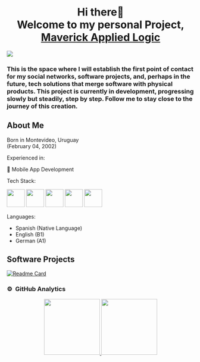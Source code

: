 
<h1 align="center">Hi there👋<br> Welcome to my personal Project, <a href="https://github.com/MaverickAppliedLogic">Maverick Applied Logic</a></h1>
</div>
<img src="https://i.imgur.com/jbnooLr.png">

<h3> This is the space where I will establish the first point of contact for my social networks, software projects, and, perhaps in the future, tech solutions that merge software with physical products. This project is currently in development, progressing slowly but steadily, step by step. Follow me to stay close to the journey of this creation.</h3>

## About Me
Born in Montevideo, Uruguay<br>(February 04, 2002)

Experienced in:

📲 Mobile App Development

Tech Stack:

<p>
  <img src="https://cdn.jsdelivr.net/gh/devicons/devicon@latest/icons/java/java-original-wordmark.svg" height="48" width="48"/>
  <img src="https://cdn.jsdelivr.net/gh/devicons/devicon@latest/icons/kotlin/kotlin-original.svg" height="48" width="48" />
  <img src="https://cdn.jsdelivr.net/gh/devicons/devicon@latest/icons/python/python-original.svg" height="48" width="48" />
  <img src="https://cdn.jsdelivr.net/gh/devicons/devicon@latest/icons/mysql/mysql-original-wordmark.svg" height="48" width="48"/>
  <img src="https://cdn.jsdelivr.net/gh/devicons/devicon@latest/icons/sqlite/sqlite-original.svg" height="48" width="48" />
</p>
 
Languages:
- Spanish (Native Language)
- English (B1)
- German (A1)

## Software Projects

[![Readme Card](https://github-readme-stats-git-masterrstaa-rickstaa.vercel.app/api/pin/?username=MaverickAppliedLogic&repo=NutriPet&theme=algolia)](https://github.com/MaverickAppliedLogic/NutriPet)

### ⚙️ &nbsp;GitHub Analytics

<p align="center" >
<a href="https://github.com/MaverickAppliedLogic">
  <img src="https://github-readme-stats-eight-theta.vercel.app/api?username=MaverickAppliedLogic&show_icons=true&theme=algolia&include_all_commits=true&count_private=true" height="150em"/>
  <img src="https://github-readme-stats-eight-theta.vercel.app/api/top-langs/?username=MaverickAppliedLogic&layout=compact&langs_count=8&theme=algolia" height="150em"/>
</a>
</p>

